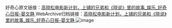 好奇心原文链接：[高晓松电影新计划，上铺的兄弟和《晓说》里的故事_娱乐_好奇心日报-晏文静 ](https://www.qdaily.com/articles/9749.html)
WebArchive归档链接：[高晓松电影新计划，上铺的兄弟和《晓说》里的故事_娱乐_好奇心日报-晏文静 ](http://web.archive.org/web/20171208112733/http://www.qdaily.com:80/articles/9749.html)
![image](http://ww3.sinaimg.cn/large/007d5XDply1g3vghd5ayej30u02r44qf)
